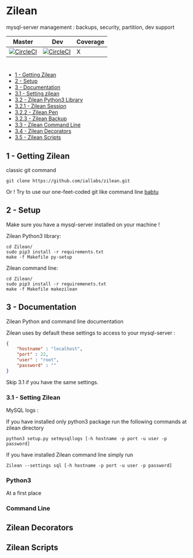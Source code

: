 # Zilean
mysql-server management : backups, security, partition, dev support


| Master | Dev | Coverage |
| --- | --- | --- |
| [![CircleCI](https://circleci.com/gh/iallabs/zilean-machine/tree/master.svg?style=svg&circle-token=f3d193e37ae25eb26cc445151abea74239fdc2a7)](https://circleci.com/gh/iallabs/zilean-machine/tree/master) | [![CircleCI](https://circleci.com/gh/iallabs/zilean/tree/zilean-dev.svg?style=svg&circle-token=f3d193e37ae25eb26cc445151abea74239fdc2a7)](https://circleci.com/gh/iallabs/zilean/tree/zilean-dev) | X |
#


- [1 - Getting Zilean](#1---getting-zilean)
- [2 - Setup](#2---setup)
- [3 - Documentation](#3---documentation)
- [3.1 - Setting zilean](#3.1---setting-zilean)
- [3.2 - Zilean Python3 Library](#3.2---python3)
- [3.2.1 - Zilean Session](#3.2.1---zilean-session)
- [3.2.2 - Zilean Pen](#3.2.1---zilean-pen)
- [3.2.3 - Zilean Backup](1)
- [3.3 - Zilean Command Line](#3.3---command-line)
- [3.4 - Zilean Decorators](#4---zilean-decorators)
- [3.5 - Zilean Scripts](#5zilean-scripts)

## 1 - Getting Zilean
classic git command

```shell
git clone https://github.com/iallabs/zilean.git
```
Or !
Try to use our one-feet-coded git like command line [babtu](https://github.com/iallabs/babtu.git)

## 2 - Setup

Make sure you have a mysql-server installed on your machine !

Zilean Python3 library:
```shell
cd Zilean/
sudo pip3 install -r requirements.txt
make -f Makefile py-setup
```

Zilean command line:
```shell
cd Zilean/
sudo pip3 install -r requiremenets.txt
make -f Makefile makezilean
```

## 3 - Documentation

Zilean Python and command line documentation

Zilean uses by default these settings to access to your mysql-server :
```json
{
    "hostname" : "localhost",
    "port" : 22,
    "user" : "root",
    "password" : ""
}    
```
Skip 3.1 if you have the same settings.

### 3.1 - Setting Zilean

MySQL logs :

If you have installed only python3 package run the following commands at zilean directory
```shell
python3 setup.py setmysqllogs [-h hostname -p port -u user -p password]
```
If you have installed Zilean command line simply run
```shell
Zilean --settings sql [-h hostname -p port -u user -p password]
```

### Python3
At a first place


### Command Line

## Zilean Decorators

## Zilean Scripts
